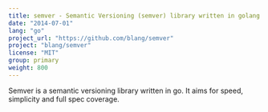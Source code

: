 ```yaml
---
title: semver - Semantic Versioning (semver) library written in golang
date: "2014-07-01"
lang: "go"
project_url: "https://github.com/blang/semver"
project: "blang/semver"
license: "MIT"
group: primary
weight: 800
---
```


Semver is a semantic versioning library written in go. It aims for speed, simplicity and full spec coverage.